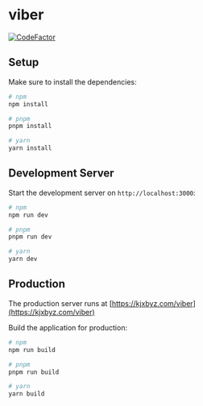 # viber

[![CodeFactor](https://www.codefactor.io/repository/github/alisoft/viber/badge)](https://www.codefactor.io/repository/github/alisoft/viber)

## Setup

Make sure to install the dependencies:

```bash
# npm
npm install

# pnpm
pnpm install

# yarn
yarn install
```

## Development Server

Start the development server on `http://localhost:3000`:

```bash
# npm
npm run dev

# pnpm
pnpm run dev

# yarn
yarn dev
```

## Production

The production server runs at [https://kjxbyz.com/viber](https://kjxbyz.com/viber)

Build the application for production:

```bash
# npm
npm run build

# pnpm
pnpm run build

# yarn
yarn build
```

